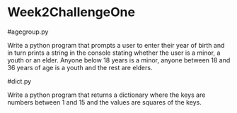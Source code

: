 # Week2ChallengeOne

#agegroup.py

Write a python program that prompts a user to enter their year of birth and in turn prints a string in the console stating whether the user  is a minor, a youth or an elder.  Anyone below 18 years is a minor, anyone between 18 and 36 years of age is a youth and the rest are elders.

#dict.py

Write a python program that returns a dictionary where the keys are numbers between 1 and 15 and the values are squares of the keys.